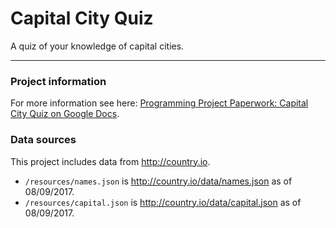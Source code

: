 Capital City Quiz
===

A quiz of your knowledge of capital cities.

---

### Project information

For more information see here: [Programming Project Paperwork: Capital City Quiz on Google Docs](https://docs.google.com/a/walnuts.milton-keynes.sch.uk/document/d/1A56i7NbrazE-FjRN0-ZYB9_LDZfEOSI37f9lcorMaAE/edit?usp=sharing).

### Data sources

This project includes data from http://country.io.

- `/resources/names.json` is http://country.io/data/names.json as of 08/09/2017.
- `/resources/capital.json` is http://country.io/data/capital.json as of 08/09/2017.
